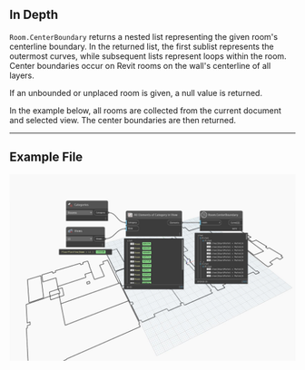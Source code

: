 ## In Depth
`Room.CenterBoundary` returns a nested list representing the given room's centerline boundary. In the returned list, the first sublist represents the outermost curves, while subsequent lists represent loops within the room. Center boundaries occur on Revit rooms on the wall's centerline of all layers.

If an unbounded or unplaced room is given, a null value is returned.

In the example below, all rooms are collected from the current document and selected view. The center boundaries are then returned.
___
## Example File

![Room.CenterBoundary](./Revit.Elements.Room.CenterBoundary_img.jpg)